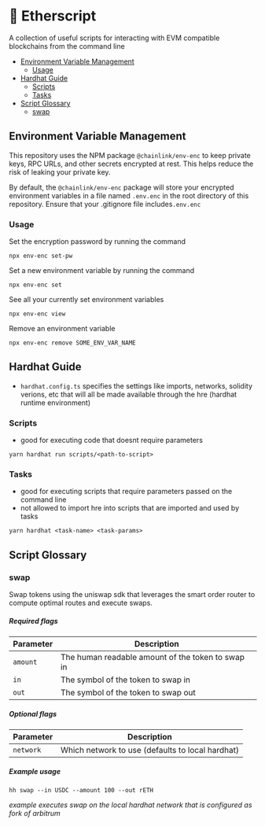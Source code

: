 # 📜 Etherscript

A collection of useful scripts for interacting with EVM compatible blockchains from the command line

- [Environment Variable Management](#environment-variable-management)
  - [Usage](#usage)
- [Hardhat Guide](#hardhat-guide)
  - [Scripts](#scripts)
  - [Tasks](#tasks)
- [Script Glossary](#script-glossary)
  - [swap](#swap)

## Environment Variable Management

This repository uses the NPM package `@chainlink/env-enc` to keep private keys, RPC URLs, and other secrets encrypted at rest. This helps reduce the risk of leaking your private key.

By default, the `@chainlink/env-enc` package will store your encrypted environment variables in a file named `.env.enc` in the root directory of this repository. Ensure that your .gitignore file includes`.env.enc`

### Usage

Set the encryption password by running the command

```
npx env-enc set-pw
```

Set a new environment variable by running the command

```
npx env-enc set
```

See all your currently set environment variables

```
npx env-enc view
```

Remove an environment variable

```
npx env-enc remove SOME_ENV_VAR_NAME
```

## Hardhat Guide

- `hardhat.config.ts` specifies the settings like imports, networks, solidity verions, etc that will all be made available through the hre (hardhat runtime environment)

### Scripts

- good for executing code that doesnt require parameters

```
yarn hardhat run scripts/<path-to-script>
```

### Tasks

- good for executing scripts that require parameters passed on the command line
- not allowed to import hre into scripts that are imported and used by tasks

```
yarn hardhat <task-name> <task-params>
```

## Script Glossary

### swap

Swap tokens using the uniswap sdk that leverages the smart order router to compute optimal routes and execute swaps.

##### Required flags

| Parameter | Description                                       |
| --------- | ------------------------------------------------- |
| `amount`  | The human readable amount of the token to swap in |
| `in`      | The symbol of the token to swap in                |
| `out`     | The symbol of the token to swap out               |

##### Optional flags

| Parameter | Description                                      |
| --------- | ------------------------------------------------ |
| `network` | Which network to use (defaults to local hardhat) |

##### Example usage

```
hh swap --in USDC --amount 100 --out rETH
```

_example executes swap on the local hardhat network that is configured as fork of arbitrum_

